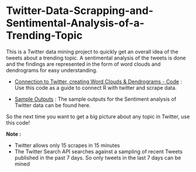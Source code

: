 # Twitter-Data-Scrapping-and-Sentimental-Analysis-of-a-Trending-Topic

This is a Twitter data mining project to quickly get an overall idea of the tweets about a trending topic. A sentimental analysis of the tweets is done and the findings are represented in the form of word clouds and dendrograms for easy understanding.

* [Connection to Twitter, creating Word Clouds & Dendrograms - Code](https://github.com/Surya-Murali/Twitter-Data-Scrapping-and-Sentimental-Analysis-of-a-Trending-Topic/blob/master/TwitterDataScrappping.R) : Use this code as a guide to connect R with twitter and scrape data.

* [Sample Outputs](https://github.com/Surya-Murali/Twitter-Data-Scrapping-and-Sentimental-Analysis-of-a-Trending-Topic/tree/master/SampleOutputs) : The sample outputs for the Sentiment analysis of Twitter data can be found here.

So the next time you want to get a big picture about any topic in Twitter, use this code!

**Note :** 
* Twitter allows only 15 scrapes in 15 minutes
* The Twitter Search API searches against a sampling of recent Tweets published in the past 7 days. So only tweets in the last 7 days can be mined

